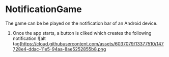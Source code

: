 # NotificationGame
The game can be be played on the notification bar of an Android device.
1. Once the app starts, a button is cliked which creates the following notification
![alt tag]https://cloud.githubusercontent.com/assets/6037079/13377510/147728e4-ddac-11e5-94aa-8ae5252855b8.png
